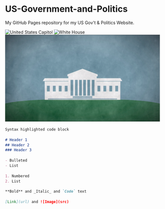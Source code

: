# US-Government-and-Politics
My GitHub Pages repository for my US Gov't &amp; Politics Website.


![United States Capitol](https://cropper.watch.aetnd.com/public-content-aetn.video.aetnd.com/video-thumbnails/AETN-History_VMS/385/159/BRANDHD2398_THC_HOSF_211105_SFM_000_2398_15_20171214_00_HD.jpg?w=1440)
![White House](https://cropper.watch.aetnd.com/public-content-aetn.video.aetnd.com/video-thumbnails/AETN-History_VMS/388/587/BRANDHD2398_THC_HOSF_211104_SFM_000_2398_15_20171214_00_HD.jpg?w=1440)
![Supreme Court Building](supreme_court.png)


```markdown
Syntax highlighted code block

# Header 1
## Header 2
### Header 3

- Bulleted
- List

1. Numbered
2. List

**Bold** and _Italic_ and `Code` text

[Link](url) and ![Image](src)
```

